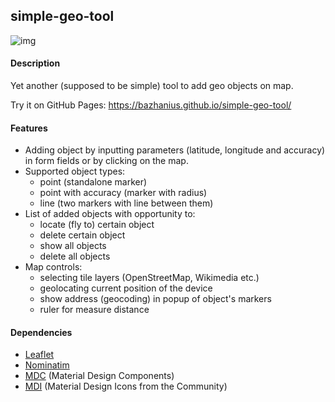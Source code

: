 ## simple-geo-tool
![img](https://repository-images.githubusercontent.com/194441323/39f32f00-a1b2-11e9-879d-89f8fc50f4b1)

#### Description
Yet another (supposed to be simple) tool to add geo objects on map.

Try it on GitHub Pages: https://bazhanius.github.io/simple-geo-tool/

#### Features
- Adding object by inputting parameters (latitude, longitude and accuracy) in form fields or by clicking on the map.
- Supported object types:
  - point (standalone marker)
  - point with accuracy (marker with radius)
  - line (two markers with line between them)
- List of added objects with opportunity to:
  - locate (fly to) certain object
  - delete certain object
  - show  all objects
  - delete all objects
- Map controls:
  - selecting tile layers (OpenStreetMap, Wikimedia etc.)
  - geolocating current position of the device
  - show address (geocoding) in popup of object's markers
  - ruler for measure distance

#### Dependencies
- [Leaflet](https://github.com/Leaflet/Leaflet)
- [Nominatim](https://github.com/openstreetmap/Nominatim)
- [MDC](https://github.com/material-components/material-components-web) (Material Design Components)
- [MDI](https://github.com/Templarian/MaterialDesign) (Material Design Icons from the Community)
